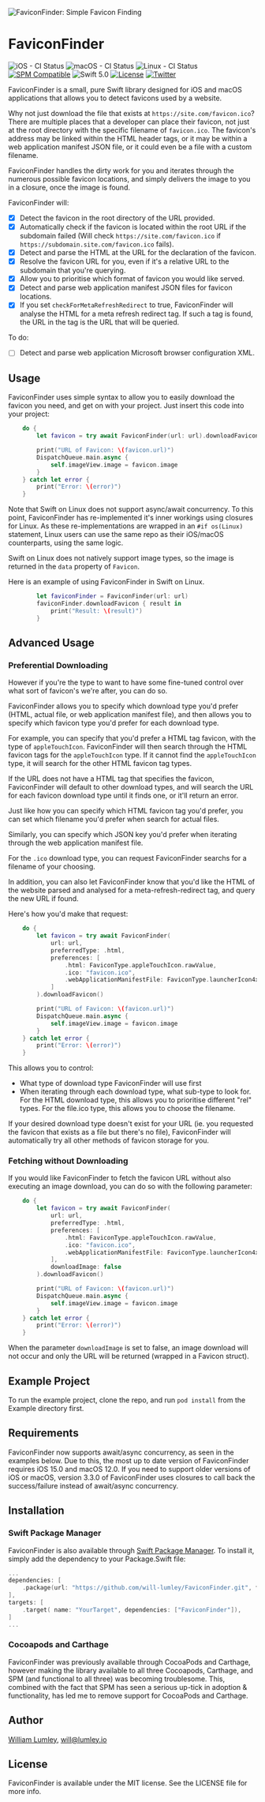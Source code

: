 ![FaviconFinder: Simple Favicon Finding](https://raw.githubusercontent.com/will-lumley/FaviconFinder/main/FaviconFinder.png)

# FaviconFinder
![iOS - CI Status](https://github.com/will-lumley/FaviconFinder/actions/workflows/BuildTests-iOS.yml/badge.svg?branch=tech/multiplatform-tests)
![macOS - CI Status](https://github.com/will-lumley/FaviconFinder/actions/workflows/BuildTests-linux.yml/badge.svg?branch=tech/multiplatform-tests)
![Linux - CI Status](https://github.com/will-lumley/FaviconFinder/actions/workflows/BuildTests-macOS.yml/badge.svg?branch=tech/multiplatform-tests)
[![SPM Compatible](https://img.shields.io/badge/SPM-compatible-4BC51D.svg?style=flat)](https://github.com/apple/swift-package-manager)
![Swift 5.0](https://img.shields.io/badge/Swift-5.0-orange.svg)
[![License](https://img.shields.io/cocoapods/l/FaviconFinder.svg?style=flat)](https://cocoapods.org/pods/FaviconFinder)
[![Twitter](https://img.shields.io/badge/twitter-@wlumley95-blue.svg?style=flat)](https://twitter.com/wlumley95)

FaviconFinder is a small, pure Swift library designed for iOS and macOS applications that allows you to detect favicons used by a website.

Why not just download the file that exists at `https://site.com/favicon.ico`? There are multiple places that a developer can place their favicon, not just at the root directory with the specific filename of `favicon.ico`. The favicon's address may be linked within the HTML header tags, or it may be within a web application manifest JSON file, or it could even be a file with a custom filename.

FaviconFinder handles the dirty work for you and iterates through the numerous possible favicon locations, and simply delivers the image to you in a closure, once the image is found.


FaviconFinder will:
- [x] Detect the favicon in the root directory of the URL provided.
- [x] Automatically check if the favicon is located within the root URL if the subdomain failed (Will check `https://site.com/favicon.ico` if `https://subdomain.site.com/favicon.ico` fails).
- [x] Detect and parse the HTML at the URL for the declaration of the favicon.
- [x] Resolve the favicon URL for you, even if it's a relative URL to the subdomain that you're querying.
- [x] Allow you to prioritise which format of favicon you would like served.
- [x] Detect and parse web application manifest JSON files for favicon locations.
- [x] If you set `checkForMetaRefreshRedirect` to true, FaviconFinder will analyse the HTML for a meta refresh redirect tag. If such a tag is found, the URL in the tag is the URL that will be queried.

To do:
- [ ] Detect and parse web application Microsoft browser configuration XML.

## Usage

FaviconFinder uses simple syntax to allow you to easily download the favicon you need, and get on with your project. Just insert this code into your project:
```swift
    do {
        let favicon = try await FaviconFinder(url: url).downloadFavicon()

        print("URL of Favicon: \(favicon.url)")
        DispatchQueue.main.async {
            self.imageView.image = favicon.image
        }
    } catch let error {
        print("Error: \(error)")
    }
```

Note that Swift on Linux does not support async/await concurrency. To this point, FaviconFinder has re-implemented it's inner workings using closures for Linux. As these re-implementations are wrapped in an `#if os(Linux)` statement, Linux users can use the same repo as their iOS/macOS counterparts, using the same logic.

Swift on Linux does not natively support image types, so the image is returned in the `data` property of `Favicon`.

Here is an example of using FaviconFinder in Swift on Linux.

```swift
        let faviconFinder = FaviconFinder(url: url)
        faviconFinder.downloadFavicon { result in
            print("Result: \(result)")
        }
```

## Advanced Usage

### Preferential Downloading

However if you're the type to want to have some fine-tuned control over what sort of favicon's we're after, you can do so.

FaviconFinder allows you to specify which download type you'd prefer (HTML, actual file, or web application manifest file), and then allows you to specify which favicon type you'd prefer for each download type.

For example, you can specify that you'd prefer a HTML tag favicon, with the type of `appleTouchIcon`. FaviconFinder will then search through the HTML favicon tags for the `appleTouchIcon` type. If it cannot find the `appleTouchIcon` type, it will search for the other HTML favicon tag types.   

If the URL does not have a HTML tag that specifies the favicon, FaviconFinder will default to other download types, and will search the URL for each favicon download type until it finds one, or it'll return an error. 

Just like how you can specify which HTML favicon tag you'd prefer, you can set which filename you'd prefer when search for actual files. 

Similarly, you can specify which JSON key you'd prefer when iterating through the web application manifest file. 


For the `.ico` download type, you can request FaviconFinder searchs for a filename of your choosing.

In addition, you can also let FaviconFinder know that you'd like the HTML of the website parsed and analysed for a meta-refresh-redirect tag, and query the new URL if found.

Here's how you'd make that request:

```swift
    do {
        let favicon = try await FaviconFinder(
            url: url, 
            preferredType: .html, 
            preferences: [
                .html: FaviconType.appleTouchIcon.rawValue,
                .ico: "favicon.ico",
                .webApplicationManifestFile: FaviconType.launcherIcon4x.rawValue
            ]
        ).downloadFavicon()

        print("URL of Favicon: \(favicon.url)")
        DispatchQueue.main.async {
            self.imageView.image = favicon.image
        }
    } catch let error {
        print("Error: \(error)")
    }
```

This allows you to control:
- What type of download type FaviconFinder will use first
- When iterating through each download type, what sub-type to look for. For the HTML download type, this allows you to prioritise different "rel" types. For the file.ico type, this allows you to choose the filename.

If your desired download type doesn't exist for your URL (ie. you requested the favicon that exists as a file but there's no file), FaviconFinder will automatically try all other methods of favicon storage for you. 

### Fetching without Downloading

If you would like FaviconFinder to fetch the favicon URL without also executing an image download, you can do so with the following parameter:

```swift
    do {
        let favicon = try await FaviconFinder(
            url: url, 
            preferredType: .html, 
            preferences: [
                .html: FaviconType.appleTouchIcon.rawValue,
                .ico: "favicon.ico",
                .webApplicationManifestFile: FaviconType.launcherIcon4x.rawValue
            ],
            downloadImage: false
        ).downloadFavicon()

        print("URL of Favicon: \(favicon.url)")
        DispatchQueue.main.async {
            self.imageView.image = favicon.image
        }
    } catch let error {
        print("Error: \(error)")
    }
```

When the parameter `downloadImage` is set to false, an image download will not occur and only the URL will be returned (wrapped in a Favicon struct).

## Example Project

To run the example project, clone the repo, and run `pod install` from the Example directory first.

## Requirements

FaviconFinder now supports await/async concurrency, as seen in the examples below. Due to this, the most up to date version of FaviconFinder requires iOS 15.0 and macOS 12.0.
If you need to support older versions of iOS or macOS, version 3.3.0 of FaviconFinder uses closures to call back the success/failure instead of await/async concurrency.

## Installation

### Swift Package Manager
FaviconFinder is also available through [Swift Package Manager](https://github.com/apple/swift-package-manager). 
To install it, simply add the dependency to your Package.Swift file:

```swift
...
dependencies: [
    .package(url: "https://github.com/will-lumley/FaviconFinder.git", from: "4.3.0"),
],
targets: [
    .target( name: "YourTarget", dependencies: ["FaviconFinder"]),
]
...
```

### Cocoapods and Carthage
FaviconFinder was previously available through CocoaPods and Carthage, however making the library available to all three Cocoapods, 
Carthage, and SPM (and functional to all three) was becoming troublesome. This, combined with the fact that SPM has seen a serious
up-tick in adoption & functionality, has led me to remove support for CocoaPods and Carthage.

## Author

[William Lumley](https://lumley.io/), will@lumley.io

## License

FaviconFinder is available under the MIT license. See the LICENSE file for more info.
